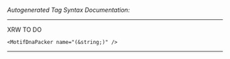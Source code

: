 _Autogenerated Tag Syntax Documentation:_

---
XRW TO DO

```
<MotifDnaPacker name="(&string;)" />
```



---
